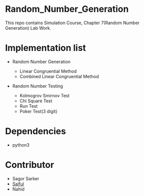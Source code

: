 # Random_Number_Generation
This repo contains Simulation Course, Chapter 7(Random Number Generation) Lab Work. 

# Implementation list
* Random Number Generation
  * Linear Congruential Method
  * Combined Linear Congruential Method
  
* Random Number Testing
  * Kolmogrov Smirnov Test
  * Chi Square Test
  * Run Test
  * Poker Test(3 digit)

# Dependencies
* python3

# Contributor
* Sagor Sarker
* [Saiful](https://github.com/saiful79/simulationa_and_modeling)
* Nahid
